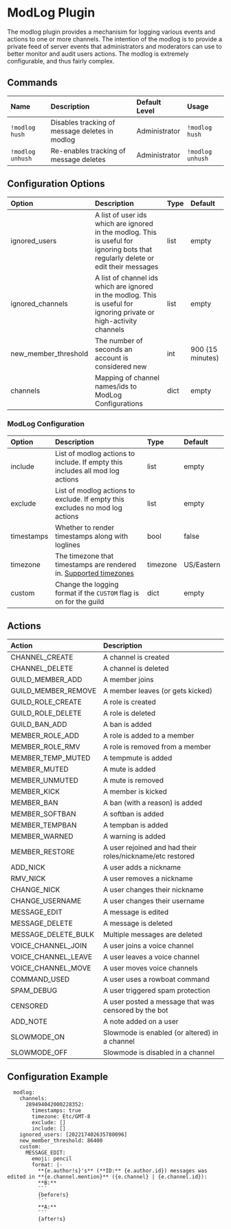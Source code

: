 # ModLog Plugin

The modlog plugin provides a mechanisim for logging various events and actions to one or more channels. The intention of the modlog is to provide a private feed of server events that administrators and moderators can use to better monitor and audit users actions. The modlog is extremely configurable, and thus fairly complex.

## Commands

| Name | Description | Default Level | Usage |
| :--- | :--- | :--- | :--- |
| `!modlog hush` | Disables tracking of message deletes in modlog | Administrator | `!modlog hush` |
| `!modlog unhush` | Re-enables tracking of message deletes | Administrator | `!modlog unhush` |

## Configuration Options

| Option | Description | Type | Default |
| :--- | :--- | :--- | :--- |
| ignored\_users | A list of user ids which are ignored in the modlog. This is useful for ignoring bots that regularly delete or edit their messages | list | empty |
| ignored\_channels | A list of channel ids which are ignored in the modlog. This is useful for ignoring private or high-activity channels | list | empty |
| new\_member\_threshold | The number of seconds an account is considered new | int | 900 \(15 minutes\) |
| channels | Mapping of channel names/ids to ModLog Configurations | dict | empty |

### ModLog Configuration

| Option | Description | Type | Default |
| :--- | :--- | :--- | :--- |
| include | List of modlog actions to include. If empty this includes all mod log actions | list | empty |
| exclude | List of modlog actions to exclude. If empty this excludes no mod log actions | list | empty |
| timestamps | Whether to render timestamps along with loglines | bool | false |
| timezone | The timezone that timestamps are rendered in. [Supported timezones](https://gist.github.com/heyalexej/8bf688fd67d7199be4a1682b3eec7568) | timezone | US/Eastern |
| custom | Change the logging format if the `CUSTOM` flag is on for the guild | dict | empty |

## Actions

| Action | Description |
| :--- | :--- |
| CHANNEL\_CREATE | A channel is created |
| CHANNEL\_DELETE | A channel is deleted |
| GUILD\_MEMBER\_ADD | A member joins |
| GUILD\_MEMBER\_REMOVE | A member leaves \(or gets kicked\) |
| GUILD\_ROLE\_CREATE | A role is created |
| GUILD\_ROLE\_DELETE | A role is deleted |
| GUILD\_BAN\_ADD | A ban is added |
| MEMBER\_ROLE\_ADD | A role is added to a member |
| MEMBER\_ROLE\_RMV | A role is removed from a member |
| MEMBER\_TEMP\_MUTED | A tempmute is added |
| MEMBER\_MUTED | A mute is added |
| MEMBER\_UNMUTED | A mute is removed |
| MEMBER\_KICK | A member is kicked |
| MEMBER\_BAN | A ban \(with a reason\) is added |
| MEMBER\_SOFTBAN | A softban is added |
| MEMBER\_TEMPBAN | A tempban is added |
| MEMBER\_WARNED | A warning is added |
| MEMBER\_RESTORE | A user rejoined and had their roles/nickname/etc restored |
| ADD\_NICK | A user adds a nickname |
| RMV\_NICK | A user removes a nickname |
| CHANGE\_NICK | A user changes their nickname |
| CHANGE\_USERNAME | A user changes their username |
| MESSAGE\_EDIT | A message is edited |
| MESSAGE\_DELETE | A message is deleted |
| MESSAGE\_DELETE\_BULK | Multiple messages are deleted |
| VOICE\_CHANNEL\_JOIN | A user joins a voice channel |
| VOICE\_CHANNEL\_LEAVE | A user leaves a voice channel |
| VOICE\_CHANNEL\_MOVE | A user moves voice channels |
| COMMAND\_USED | A user uses a rowboat command |
| SPAM\_DEBUG | A user triggered spam protection |
| CENSORED | A user posted a message that was censored by the bot |
|  ADD\_NOTE | A note added on a user |
| SLOWMODE\_ON | Slowmode is enabled \(or altered\) in a channel |
| SLOWMODE\_OFF | Slowmode is disabled in a channel |

## Configuration Example

```text
  modlog:
    channels:
      289494042000228352:
        timestamps: true
        timezone: Etc/GMT-8
        exclude: []
        include: []
    ignored_users: [202217402635780096]
    new_member_threshold: 86400
    custom:
      MESSAGE_EDIT:
        emoji: pencil
        format: |-
          **{e.author!s}'s** (**ID:** {e.author.id}) messages was edited in **{e.channel.mention}** ({e.channel} | {e.channel.id}):
          **B:**
          ```
          {before!s}
          ```
          **A:**
          ```
          {after!s}
```